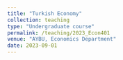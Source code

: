 ```yaml
---
title: "Turkish Economy"
collection: teaching
type: "Undergraduate course"
permalink: /teaching/2023_Econ401
venue: "AYBU, Economics Department"
date: 2023-09-01
---
```

